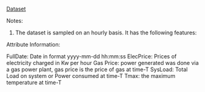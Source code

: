 [Dataset](https://github.com/HamoyeHQ/HDSC-Time-series-analysis-and-forecast)

Notes:

1. The dataset is sampled on an hourly basis. It has the following features:

Attribute Information:

FullDate: Date in format yyyy-mm-dd  hh:mm:ss
ElecPrice: Prices of electricity charged in Kw per hour
Gas Price: power generated was done via a gas power plant, gas price is the price of gas at time-T
SysLoad: Total Load on system or Power consumed at time-T 
Tmax: the maximum temperature at time-T
